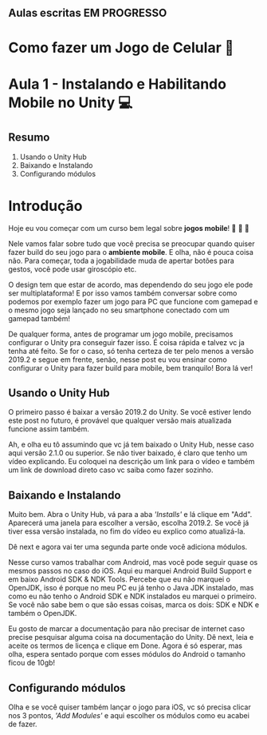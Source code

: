 ## Aulas escritas EM PROGRESSO

# Como fazer um Jogo de Celular :iphone:

# Aula 1 - Instalando e Habilitando Mobile no Unity :computer:

## Resumo

1. Usando o Unity Hub
2. Baixando e Instalando
3. Configurando módulos

# Introdução

Hoje eu vou começar com um curso bem legal sobre __jogos mobile__! :clap: :clap: :clap:

Nele vamos falar sobre tudo que você precisa se preocupar quando quiser fazer build do seu jogo para o __ambiente mobile__. E olha, não é pouca coisa não. Para começar, toda a jogabilidade muda de apertar botões para gestos, você pode usar giroscópio etc. 

O design tem que estar de acordo, mas dependendo do seu jogo ele pode ser multiplataforma! E por isso vamos também conversar sobre como podemos por exemplo fazer um jogo para PC que funcione com gamepad e o mesmo jogo seja lançado no seu smartphone conectado com um gamepad também!

De qualquer forma, antes de programar um jogo mobile, precisamos configurar o Unity pra conseguir fazer isso. É coisa rápida e talvez vc ja tenha até feito. Se for o caso, só tenha certeza de ter pelo menos a versão 2019.2 e segue em frente, senão, nesse post eu vou ensinar como configurar o Unity para fazer build para mobile, bem tranquilo! Bora lá ver!

## Usando o Unity Hub

O primeiro passo é baixar a versão 2019.2 do Unity. Se você estiver lendo este post no futuro, é provável que qualquer versão mais atualizada funcione assim também.

Ah, e olha eu tô assumindo que vc já tem baixado o Unity Hub, nesse caso aqui versão 2.1.0 ou superior. Se não tiver baixado, é claro que tenho um vídeo explicando. Eu coloquei na descrição um link para o vídeo e também um link de download direto caso vc saiba como fazer sozinho.

## Baixando e Instalando

Muito bem. Abra o Unity Hub, vá para a aba _'Installs'_ e lá clique em "Add". Aparecerá uma janela para escolher a versão, escolha 2019.2. Se você já tiver essa versão instalada, no fim do vídeo eu explico como atualizá-la.

Dê next e agora vai ter uma segunda parte onde você adiciona módulos. 

Nesse curso vamos trabalhar com Android, mas você pode seguir quase os mesmos passos no caso do iOS. Aqui eu marquei Android Build Support e em baixo Android SDK & NDK Tools. Percebe que eu não marquei o OpenJDK, isso é porque no meu PC eu já tenho o Java JDK instalado, mas como eu não tenho o Android SDK e NDK instalados eu marquei o primeiro. Se você não sabe bem o que são essas coisas, marca os dois: SDK e NDK e também o OpenJDK.

Eu gosto de marcar a documentação para não precisar de internet caso precise pesquisar alguma coisa na documentação do Unity. Dê next, leia e aceite os termos de licença e clique em Done. Agora é só esperar, mas olha, espera sentado porque com esses módulos do Android o tamanho ficou de 10gb!

## Configurando módulos

Olha e se você quiser também lançar o jogo para iOS, vc só precisa clicar nos 3 pontos, _'Add Modules'_ e aqui escolher os módulos como eu acabei de fazer.